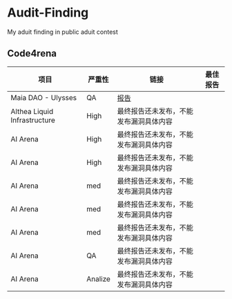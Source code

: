 # Audit-Finding
My aduit finding in public aduit contest

## Code4rena  

| 项目 | 严重性  | 链接 | 最佳报告 |
| ---- | ---- | ---- | ---- |
|  Maia DAO - Ulysses    |  QA   |  [报告](/Code4rena/Maia%20DAO%20-%20Ulysses/QA.md)    |      |
|   Althea Liquid Infrastructure   | High     |  最终报告还未发布，不能发布漏洞具体内容    |      |
|   AI Arena   | High     |  最终报告还未发布，不能发布漏洞具体内容   |      |
|   AI Arena   | High     |  最终报告还未发布，不能发布漏洞具体内容    |      |
|   AI Arena   | med     |  最终报告还未发布，不能发布漏洞具体内容    |      |
|   AI Arena   | med     |  最终报告还未发布，不能发布漏洞具体内容    |      |
|   AI Arena   | med     |  最终报告还未发布，不能发布漏洞具体内容    |      |
|   AI Arena   | QA     |    最终报告还未发布，不能发布漏洞具体内容  |      |
|   AI Arena   | Analize     |   最终报告还未发布，不能发布漏洞具体内容   |      |


